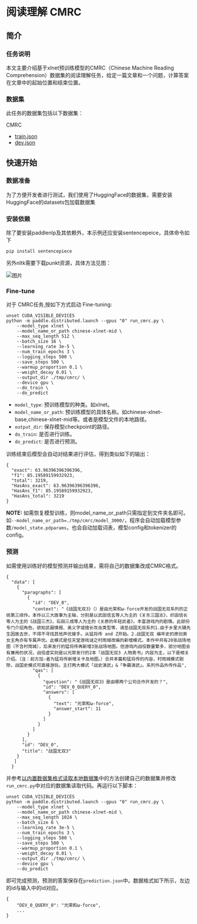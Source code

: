 # 阅读理解 CMRC

## 简介

### 任务说明
本文主要介绍基于xlnet预训练模型的CMRC（Chinese Machine Reading Comprehension）数据集的阅读理解任务，给定一篇文章和一个问题，计算答案在文章中的起始位置和结束位置。

### 数据集

此任务的数据集包括以下数据集：

CMRC
- [train.json](https://github.com/ymcui/cmrc2018/blob/master/squad-style-data/cmrc2018_train.json)
- [dev.json](https://github.com/ymcui/cmrc2018/blob/master/squad-style-data/cmrc2018_dev.json)

## 快速开始

### 数据准备

为了方便开发者进行测试，我们使用了HuggingFace的数据集，需要安装HuggingFace的datasets包加载数据集

### 安装依赖

除了要安装paddlenlp及其依赖外，本示例还应安装sentencepeice，具体命令如下
```shell
pip install sentencepiece
```
另外nltk需要下载punkt资源，具体方法见图：

![图片](https://user-images.githubusercontent.com/50627048/162560106-e3e1469b-5e68-4d8d-a1d7-e977e1ca242f.png)

### Fine-tune

对于 CMRC任务,按如下方式启动 Fine-tuning:

```shell
unset CUDA_VISIBLE_DEVICES
python -m paddle.distributed.launch --gpus "0" run_cmrc.py \
    --model_type xlnet \
    --model_name_or_path chinese-xlnet-mid \
    --max_seq_length 512 \
    --batch_size 16 \
    --learning_rate 3e-5 \
    --num_train_epochs 3 \
    --logging_steps 500 \
    --save_steps 500 \
    --warmup_proportion 0.1 \
    --weight_decay 0.01 \
    --output_dir ./tmp/cmrc/ \
    --device gpu \
    --do_train \
    --do_predict
 ```

* `model_type`: 预训练模型的种类。如xlnet。
* `model_name_or_path`: 预训练模型的具体名称。如chinese-xlnet-base,chinese-xlnet-mid等。或者是模型文件的本地路径。
* `output_dir`: 保存模型checkpoint的路径。
* `do_train`: 是否进行训练。
* `do_predict`: 是否进行预测。

训练结束后模型会自动对结果进行评估，得到类似如下的输出：

```text
{
  "exact": 63.96396396396396,
  "f1": 85.19589159932923,
  "total": 3219,
  "HasAns_exact": 63.96396396396396,
  "HasAns_f1": 85.19589159932923,
  "HasAns_total": 3219
}
```

**NOTE:** 如需恢复模型训练，则model_name_or_path只需指定到文件夹名即可。如`--model_name_or_path=./tmp/cmrc/model_3000/`，程序会自动加载模型参数`/model_state.pdparams`，也会自动加载词表，模型config和tokenizer的config。

### 预测

如需使用训练好的模型预测并输出结果，需将自己的数据集改成CMRC格式。

```text
{
  "data": [
    {
      "paragraphs": [
        {
          "id": "DEV_0",
          "context": "《战国无双3》（）是由光荣和ω-force开发的战国无双系列的正统第三续作。本作以三大故事为主轴，分别是以武田信玄等人为主的《关东三国志》，织田信长等人为主的《战国三杰》，石田三成等人为主的《关原的年轻武者》，丰富游戏内的剧情。此部份专门介绍角色，欲知武器情报、奥义字或擅长攻击类型等，请至战国无双系列1.由于乡里大辅先生因故去世，不得不寻找其他声优接手。从猛将传 and Z开始。2.战国无双 编年史的原创男女主角亦有专属声优。此模式是任天堂游戏谜之村雨城改编的新增模式。本作中共有20张战场地图（不含村雨城），后来发行的猛将传再新增3张战场地图。但游戏内战役数量繁多，部分地图会有兼用的状况，战役虚实则是以光荣发行的2本「战国无双3 人物真书」内容为主，以下是相关介绍。（注：前方加☆者为猛将传新增关卡及地图。）合并本篇和猛将传的内容，村雨城模式剔除，战国史模式可直接游玩。主打两大模式「战史演武」&「争霸演武」。系列作品外传作品",
          "qas": [
            {
              "question": "《战国无双3》是由哪两个公司合作开发的？",
              "id": "DEV_0_QUERY_0",
              "answers": [
                {
                  "text": "光荣和ω-force",
                  "answer_start": 11
                }
              ]
            }
          ]
        }
      ],
      "id": "DEV_0",
      "title": "战国无双3"
    }
   ]
  }
```

并参考[以内置数据集格式读取本地数据集](https://paddlenlp.readthedocs.io/zh/latest/data_prepare/dataset_load.html#id4)中的方法创建自己的数据集并修改`run_cmrc.py`中对应的数据集读取代码。再运行以下脚本：

```shell
unset CUDA_VISIBLE_DEVICES
python -m paddle.distributed.launch --gpus "0" run_cmrc.py \
    --model_type xlnet \
    --model_name_or_path chinese-xlnet-mid \
    --max_seq_length 1024 \
    --batch_size 6 \
    --learning_rate 3e-5 \
    --num_train_epochs 3 \
    --logging_steps 500 \
    --save_steps 500 \
    --warmup_proportion 0.1 \
    --weight_decay 0.01 \
    --output_dir ./tmp/cmrc/ \
    --device gpu \
    --do_predict
 ```

即可完成预测，预测的答案保存在`prediction.json`中。数据格式如下所示，左边的id与输入中的id对应。

```text
{
    "DEV_0_QUERY_0": "光荣和ω-force",
    ...
}
```
